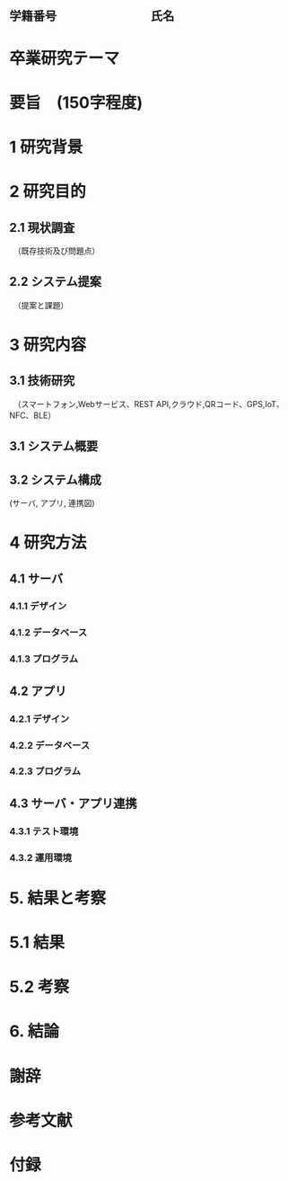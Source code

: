 ## 学籍番号　　　　　　　　氏名

# 卒業研究テーマ

# 要旨　(150字程度)


# 1 研究背景


# 2 研究目的

## 2.1 現状調査
　（既存技術及び問題点）
## 2.2 システム提案
　（提案と課題）
# 3 研究内容

## 3.1 技術研究
　（スマートフォン,Webサービス、REST API,クラウド,QRコード、GPS,IoT、NFC、BLE）
## 3.1 システム概要

## 3.2 システム構成
 (サーバ, アプリ, 連携図)
# 4 研究方法

## 4.1 サーバ

### 4.1.1  デザイン

### 4.1.2 データベース

### 4.1.3 プログラム

## 4.2 アプリ

### 4.2.1 デザイン

### 4.2.2 データベース

### 4.2.3 プログラム

## 4.3 サーバ・アプリ連携

### 4.3.1 テスト環境

### 4.3.2 運用環境

# 5. 結果と考察

# 5.1 結果

# 5.2 考察

# 6. 結論

# 謝辞

# 参考文献

# 付録
